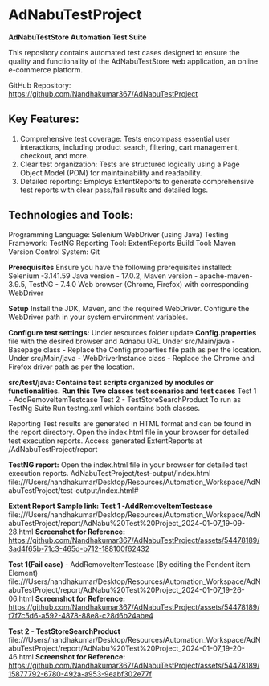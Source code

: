 # AdNabuTestProject
**AdNabuTestStore Automation Test Suite**

This repository contains automated test cases designed to ensure the quality and functionality of the AdNabuTestStore web application, an online e-commerce platform.

GitHub Repository: https://github.com/Nandhakumar367/AdNabuTestProject
## Key Features:

1. Comprehensive test coverage: Tests encompass essential user interactions, including product search, filtering, cart management, checkout, and more.
2. Clear test organization: Tests are structured logically using a Page Object Model (POM) for maintainability and readability.
3. Detailed reporting: Employs ExtentReports to generate comprehensive test reports with clear pass/fail results and detailed logs.
## Technologies and Tools:

Programming Language: Selenium WebDriver (using Java)
Testing Framework: TestNG
Reporting Tool: ExtentReports
Build Tool: Maven
Version Control System: Git

**Prerequisites**
Ensure you have the following prerequisites installed:
Selenium -3.141.59
Java version - 17.0.2,
Maven version - apache-maven-3.9.5,
TestNG - 7.4.0
Web browser (Chrome, Firefox) with corresponding WebDriver

**Setup**
Install the JDK, Maven, and the required WebDriver.
Configure the WebDriver path in your system environment variables.

**Configure test settings:**
Under resources folder update **Config.properties** file  with the desired browser and Adnabu URL
Under src/Main/java - Basepage class - Replace the Config.properties file path as per the location.
Under src/Main/java - WebDriverInstance class - Replace the Chrome and Firefox driver path as per the location.

**src/test/java: Contains test scripts organized by modules or functionalities.**
**Run this Two classes test scenarios and test cases**
Test 1 - AddRemoveItemTestcase
Test 2 - TestStoreSearchProduct
To run as TestNg Suite 
Run testng.xml which contains both classes.

Reporting
Test results are generated in HTML format and can be found in the report directory. Open the index.html file in your browser for detailed test execution reports.
Access generated ExtentReports at /AdNabuTestProject/report

**TestNG report:**
Open the index.html file in your browser for detailed test execution reports.
AdNabuTestProject/test-output/index.html
file:///Users/nandhakumar/Desktop/Resources/Automation_Workspace/AdNabuTestProject/test-output/index.html#

**Extent Report Sample link:**
**Test 1 -AddRemoveItemTestcase**
file:///Users/nandhakumar/Desktop/Resources/Automation_Workspace/AdNabuTestProject/report/AdNabu%20Test%20Project_2024-01-07_19-09-28.html
**Screenshot for Reference:**
https://github.com/Nandhakumar367/AdNabuTestProject/assets/54478189/3ad4f65b-71c3-465d-b712-188100f62432

**Test 1(Fail case)** - AddRemoveItemTestcase (By editing the Pendent item Element)
file:///Users/nandhakumar/Desktop/Resources/Automation_Workspace/AdNabuTestProject/report/AdNabu%20Test%20Project_2024-01-07_19-26-06.html
**Screenshot for Reference:**
https://github.com/Nandhakumar367/AdNabuTestProject/assets/54478189/f7f7c5d6-a592-4878-88e8-c28d6b24abe4

**Test 2 - TestStoreSearchProduct**
file:///Users/nandhakumar/Desktop/Resources/Automation_Workspace/AdNabuTestProject/report/AdNabu%20Test%20Project_2024-01-07_19-20-46.html
**Screenshot for Reference:**
https://github.com/Nandhakumar367/AdNabuTestProject/assets/54478189/15877792-6780-492a-a953-9eabf302e77f
